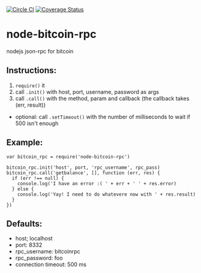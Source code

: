 [![Circle CI](https://circleci.com/gh/drazisil/node-bitcoin-rpc.svg?style=svg)](https://circleci.com/gh/drazisil/node-bitcoin-rpc) [![Coverage Status](https://coveralls.io/repos/drazisil/node-bitcoin-rpc/badge.svg?branch=master&service=github)](https://coveralls.io/github/drazisil/node-bitcoin-rpc?branch=master)

# node-bitcoin-rpc
nodejs json-rpc for bitcoin

Instructions:
---------------
1. `require()` it
2. call `.init()` with host, port, username, password as args
3. call `.call()` with the method, param and callback (the callback takes (err, result))

* optional: call `.setTimeout()` with the number of milliseconds to wait if 500 isn't enough

Example:
----------
```
var bitcoin_rpc = require('node-bitcoin-rpc')

bitcoin_rpc.init('host', port, 'rpc_username', rpc_pass)
bitcoin_rpc.call('getbalance', [], function (err, res) {
  if (err !== null) {
    console.log('I have an error :( ' + err + ' ' + res.error)
  } else {
    console.log('Yay! I need to do whatevere now with ' + res.result)
  }
})
```
Defaults:
--------
* host; localhost
* port: 8332
* rpc_username: bitcoinrpc
* rpc_password: foo
* connection timeout: 500 ms
